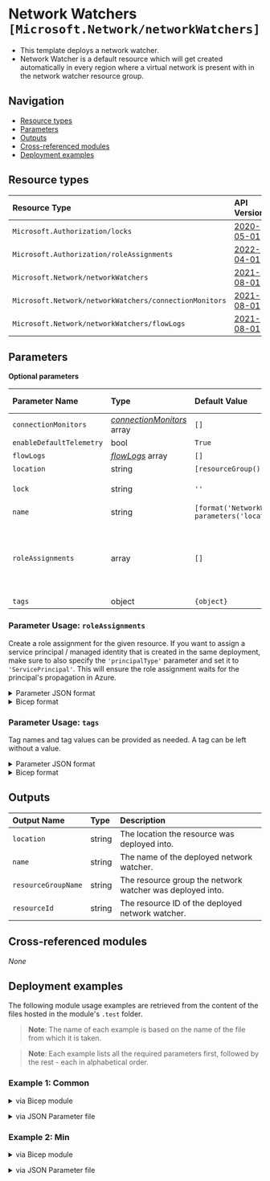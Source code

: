 # Network Watchers `[Microsoft.Network/networkWatchers]`

- This template deploys a network watcher.
- Network Watcher is a default resource which will get created automatically in every region where a virtual network is present with in the network watcher resource group.

## Navigation

- [Resource types](#Resource-types)
- [Parameters](#Parameters)
- [Outputs](#Outputs)
- [Cross-referenced modules](#Cross-referenced-modules)
- [Deployment examples](#Deployment-examples)

## Resource types

| Resource Type | API Version |
| :-- | :-- |
| `Microsoft.Authorization/locks` | [2020-05-01](https://learn.microsoft.com/en-us/azure/templates/Microsoft.Authorization/2020-05-01/locks) |
| `Microsoft.Authorization/roleAssignments` | [2022-04-01](https://learn.microsoft.com/en-us/azure/templates/Microsoft.Authorization/2022-04-01/roleAssignments) |
| `Microsoft.Network/networkWatchers` | [2021-08-01](https://learn.microsoft.com/en-us/azure/templates/Microsoft.Network/2021-08-01/networkWatchers) |
| `Microsoft.Network/networkWatchers/connectionMonitors` | [2021-08-01](https://learn.microsoft.com/en-us/azure/templates/Microsoft.Network/2021-08-01/networkWatchers/connectionMonitors) |
| `Microsoft.Network/networkWatchers/flowLogs` | [2021-08-01](https://learn.microsoft.com/en-us/azure/templates/Microsoft.Network/2021-08-01/networkWatchers/flowLogs) |

## Parameters

**Optional parameters**

| Parameter Name | Type | Default Value | Allowed Values | Description |
| :-- | :-- | :-- | :-- | :-- |
| `connectionMonitors` | _[connectionMonitors](connectionMonitors/readme.md)_ array | `[]` |  | Array that contains the Connection Monitors. |
| `enableDefaultTelemetry` | bool | `True` |  | Enable telemetry via a Globally Unique Identifier (GUID). |
| `flowLogs` | _[flowLogs](flowLogs/readme.md)_ array | `[]` |  | Array that contains the Flow Logs. |
| `location` | string | `[resourceGroup().location]` |  | Location for all resources. |
| `lock` | string | `''` | `['', CanNotDelete, ReadOnly]` | Specify the type of lock. |
| `name` | string | `[format('NetworkWatcher_{0}', parameters('location'))]` |  | Name of the Network Watcher resource (hidden). |
| `roleAssignments` | array | `[]` |  | Array of role assignment objects that contain the 'roleDefinitionIdOrName' and 'principalId' to define RBAC role assignments on this resource. In the roleDefinitionIdOrName attribute, you can provide either the display name of the role definition, or its fully qualified ID in the following format: '/providers/Microsoft.Authorization/roleDefinitions/c2f4ef07-c644-48eb-af81-4b1b4947fb11'. |
| `tags` | object | `{object}` |  | Tags of the resource. |


### Parameter Usage: `roleAssignments`

Create a role assignment for the given resource. If you want to assign a service principal / managed identity that is created in the same deployment, make sure to also specify the `'principalType'` parameter and set it to `'ServicePrincipal'`. This will ensure the role assignment waits for the principal's propagation in Azure.

<details>

<summary>Parameter JSON format</summary>

```json
"roleAssignments": {
    "value": [
        {
            "roleDefinitionIdOrName": "Reader",
            "description": "Reader Role Assignment",
            "principalIds": [
                "12345678-1234-1234-1234-123456789012", // object 1
                "78945612-1234-1234-1234-123456789012" // object 2
            ]
        },
        {
            "roleDefinitionIdOrName": "/providers/Microsoft.Authorization/roleDefinitions/c2f4ef07-c644-48eb-af81-4b1b4947fb11",
            "principalIds": [
                "12345678-1234-1234-1234-123456789012" // object 1
            ],
            "principalType": "ServicePrincipal"
        }
    ]
}
```

</details>

<details>

<summary>Bicep format</summary>

```bicep
roleAssignments: [
    {
        roleDefinitionIdOrName: 'Reader'
        description: 'Reader Role Assignment'
        principalIds: [
            '12345678-1234-1234-1234-123456789012' // object 1
            '78945612-1234-1234-1234-123456789012' // object 2
        ]
    }
    {
        roleDefinitionIdOrName: '/providers/Microsoft.Authorization/roleDefinitions/c2f4ef07-c644-48eb-af81-4b1b4947fb11'
        principalIds: [
            '12345678-1234-1234-1234-123456789012' // object 1
        ]
        principalType: 'ServicePrincipal'
    }
]
```

</details>
<p>

### Parameter Usage: `tags`

Tag names and tag values can be provided as needed. A tag can be left without a value.

<details>

<summary>Parameter JSON format</summary>

```json
"tags": {
    "value": {
        "Environment": "Non-Prod",
        "Contact": "test.user@testcompany.com",
        "PurchaseOrder": "1234",
        "CostCenter": "7890",
        "ServiceName": "DeploymentValidation",
        "Role": "DeploymentValidation"
    }
}
```

</details>

<details>

<summary>Bicep format</summary>

```bicep
tags: {
    Environment: 'Non-Prod'
    Contact: 'test.user@testcompany.com'
    PurchaseOrder: '1234'
    CostCenter: '7890'
    ServiceName: 'DeploymentValidation'
    Role: 'DeploymentValidation'
}
```

</details>
<p>

## Outputs

| Output Name | Type | Description |
| :-- | :-- | :-- |
| `location` | string | The location the resource was deployed into. |
| `name` | string | The name of the deployed network watcher. |
| `resourceGroupName` | string | The resource group the network watcher was deployed into. |
| `resourceId` | string | The resource ID of the deployed network watcher. |

## Cross-referenced modules

_None_

## Deployment examples

The following module usage examples are retrieved from the content of the files hosted in the module's `.test` folder.
   >**Note**: The name of each example is based on the name of the file from which it is taken.

   >**Note**: Each example lists all the required parameters first, followed by the rest - each in alphabetical order.

<h3>Example 1: Common</h3>

<details>

<summary>via Bicep module</summary>

```bicep
module networkWatchers './Microsoft.Network/networkWatchers/deploy.bicep' = {
  name: '${uniqueString(deployment().name, location)}-test-nnwcom'
  params: {
    connectionMonitors: [
      {
        endpoints: [
          {
            name: '<name>'
            resourceId: '<resourceId>'
            type: 'AzureVM'
          }
          {
            address: 'www.office.com'
            name: 'Office Portal'
            type: 'ExternalAddress'
          }
        ]
        name: '<<namePrefix>>-nnwcom-cm-001'
        testConfigurations: [
          {
            httpConfiguration: {
              method: 'Get'
              port: 80
              preferHTTPS: false
              requestHeaders: []
              validStatusCodeRanges: [
                '200'
              ]
            }
            name: 'HTTP Test'
            protocol: 'Http'
            successThreshold: {
              checksFailedPercent: 5
              roundTripTimeMs: 100
            }
            testFrequencySec: 30
          }
        ]
        testGroups: [
          {
            destinations: [
              'Office Portal'
            ]
            disable: false
            name: 'TestHTTPBing'
            sources: [
              '<<namePrefix>>-subnet-001(${resourceGroup.name})'
            ]
            testConfigurations: [
              'HTTP Test'
            ]
          }
        ]
        workspaceResourceId: '<workspaceResourceId>'
      }
    ]
    enableDefaultTelemetry: '<enableDefaultTelemetry>'
    flowLogs: [
      {
        enabled: false
        storageId: '<storageId>'
        targetResourceId: '<targetResourceId>'
      }
      {
        formatVersion: 1
        name: '<<namePrefix>>-nnwcom-fl-001'
        retentionInDays: 8
        storageId: '<storageId>'
        targetResourceId: '<targetResourceId>'
        trafficAnalyticsInterval: 10
        workspaceResourceId: '<workspaceResourceId>'
      }
    ]
    location: '<location>'
    name: '<name>'
    roleAssignments: [
      {
        principalIds: [
          '<managedIdentityPrincipalId>'
        ]
        principalType: 'ServicePrincipal'
        roleDefinitionIdOrName: 'Reader'
      }
    ]
  }
}
```

</details>
<p>

<details>

<summary>via JSON Parameter file</summary>

```json
{
  "$schema": "https://schema.management.azure.com/schemas/2019-04-01/deploymentParameters.json#",
  "contentVersion": "1.0.0.0",
  "parameters": {
    "connectionMonitors": {
      "value": [
        {
          "endpoints": [
            {
              "name": "<name>",
              "resourceId": "<resourceId>",
              "type": "AzureVM"
            },
            {
              "address": "www.office.com",
              "name": "Office Portal",
              "type": "ExternalAddress"
            }
          ],
          "name": "<<namePrefix>>-nnwcom-cm-001",
          "testConfigurations": [
            {
              "httpConfiguration": {
                "method": "Get",
                "port": 80,
                "preferHTTPS": false,
                "requestHeaders": [],
                "validStatusCodeRanges": [
                  "200"
                ]
              },
              "name": "HTTP Test",
              "protocol": "Http",
              "successThreshold": {
                "checksFailedPercent": 5,
                "roundTripTimeMs": 100
              },
              "testFrequencySec": 30
            }
          ],
          "testGroups": [
            {
              "destinations": [
                "Office Portal"
              ],
              "disable": false,
              "name": "TestHTTPBing",
              "sources": [
                "<<namePrefix>>-subnet-001(${resourceGroup.name})"
              ],
              "testConfigurations": [
                "HTTP Test"
              ]
            }
          ],
          "workspaceResourceId": "<workspaceResourceId>"
        }
      ]
    },
    "enableDefaultTelemetry": {
      "value": "<enableDefaultTelemetry>"
    },
    "flowLogs": {
      "value": [
        {
          "enabled": false,
          "storageId": "<storageId>",
          "targetResourceId": "<targetResourceId>"
        },
        {
          "formatVersion": 1,
          "name": "<<namePrefix>>-nnwcom-fl-001",
          "retentionInDays": 8,
          "storageId": "<storageId>",
          "targetResourceId": "<targetResourceId>",
          "trafficAnalyticsInterval": 10,
          "workspaceResourceId": "<workspaceResourceId>"
        }
      ]
    },
    "location": {
      "value": "<location>"
    },
    "name": {
      "value": "<name>"
    },
    "roleAssignments": {
      "value": [
        {
          "principalIds": [
            "<managedIdentityPrincipalId>"
          ],
          "principalType": "ServicePrincipal",
          "roleDefinitionIdOrName": "Reader"
        }
      ]
    }
  }
}
```

</details>
<p>

<h3>Example 2: Min</h3>

<details>

<summary>via Bicep module</summary>

```bicep
module networkWatchers './Microsoft.Network/networkWatchers/deploy.bicep' = {
  name: '${uniqueString(deployment().name, location)}-test-nnwmin'
  params: {
    enableDefaultTelemetry: '<enableDefaultTelemetry>'
    location: '<location>'
  }
}
```

</details>
<p>

<details>

<summary>via JSON Parameter file</summary>

```json
{
  "$schema": "https://schema.management.azure.com/schemas/2019-04-01/deploymentParameters.json#",
  "contentVersion": "1.0.0.0",
  "parameters": {
    "enableDefaultTelemetry": {
      "value": "<enableDefaultTelemetry>"
    },
    "location": {
      "value": "<location>"
    }
  }
}
```

</details>
<p>
